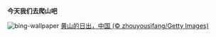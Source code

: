 
**今天我们去爬山吧**

![bing-wallpaper](https://www.bing.com/th?id=OHR.ChongyangFestival_ZH-CN5260976551_1920x1080.jpg)
[黄山的日出，中国 (© zhouyousifang/Getty Images)](https://www.bing.com/search?q=%E9%BB%84%E5%B1%B1&amp;form=hpcapt&amp;mkt=zh-cn)
  